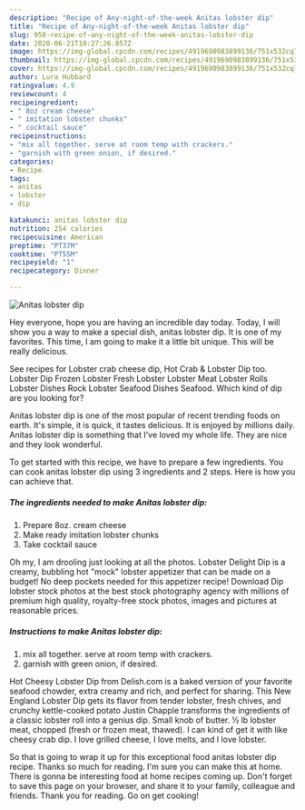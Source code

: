 ```yaml
---
description: "Recipe of Any-night-of-the-week Anitas lobster dip"
title: "Recipe of Any-night-of-the-week Anitas lobster dip"
slug: 950-recipe-of-any-night-of-the-week-anitas-lobster-dip
date: 2020-06-21T10:27:26.857Z
image: https://img-global.cpcdn.com/recipes/4919690983899136/751x532cq70/anitas-lobster-dip-recipe-main-photo.jpg
thumbnail: https://img-global.cpcdn.com/recipes/4919690983899136/751x532cq70/anitas-lobster-dip-recipe-main-photo.jpg
cover: https://img-global.cpcdn.com/recipes/4919690983899136/751x532cq70/anitas-lobster-dip-recipe-main-photo.jpg
author: Lura Hubbard
ratingvalue: 4.9
reviewcount: 4
recipeingredient:
- " 8oz cream cheese"
- " imitation lobster chunks"
- " cocktail sauce"
recipeinstructions:
- "mix all together. serve at room temp with crackers."
- "garnish with green onion, if desired."
categories:
- Recipe
tags:
- anitas
- lobster
- dip

katakunci: anitas lobster dip 
nutrition: 254 calories
recipecuisine: American
preptime: "PT37M"
cooktime: "PT55M"
recipeyield: "1"
recipecategory: Dinner

---
```



![Anitas lobster dip](https://img-global.cpcdn.com/recipes/4919690983899136/751x532cq70/anitas-lobster-dip-recipe-main-photo.jpg)

Hey everyone, hope you are having an incredible day today. Today, I will show you a way to make a special dish, anitas lobster dip. It is one of my favorites. This time, I am going to make it a little bit unique. This will be really delicious.

See recipes for Lobster crab cheese dip, Hot Crab &amp; Lobster Dip too. Lobster Dip Frozen Lobster Fresh Lobster Lobster Meat Lobster Rolls Lobster Dishes Rock Lobster Seafood Dishes Seafood. Which kind of dip are you looking for?

Anitas lobster dip is one of the most popular of recent trending foods on earth. It's simple, it is quick, it tastes delicious. It is enjoyed by millions daily. Anitas lobster dip is something that I've loved my whole life. They are nice and they look wonderful.


To get started with this recipe, we have to prepare a few ingredients. You can cook anitas lobster dip using 3 ingredients and 2 steps. Here is how you can achieve that.

<!--inarticleads1-->

##### The ingredients needed to make Anitas lobster dip:

1. Prepare  8oz. cream cheese
1. Make ready  imitation lobster chunks
1. Take  cocktail sauce


Oh my, I am drooling just looking at all the photos. Lobster Delight Dip is a creamy, bubbling hot &#34;mock&#34; lobster appetizer that can be made on a budget! No deep pockets needed for this appetizer recipe! Download Dip lobster stock photos at the best stock photography agency with millions of premium high quality, royalty-free stock photos, images and pictures at reasonable prices. 

<!--inarticleads2-->

##### Instructions to make Anitas lobster dip:

1. mix all together. serve at room temp with crackers.
1. garnish with green onion, if desired.


Hot Cheesy Lobster Dip from Delish.com is a baked version of your favorite seafood chowder, extra creamy and rich, and perfect for sharing. This New England Lobster Dip gets its flavor from tender lobster, fresh chives, and crunchy kettle-cooked potato Justin Chapple transforms the ingredients of a classic lobster roll into a genius dip. Small knob of butter. ½ lb lobster meat, chopped (fresh or frozen meat, thawed). I can kind of get it with like cheesy crab dip. I love grilled cheese, I love melts, and I love lobster. 

So that is going to wrap it up for this exceptional food anitas lobster dip recipe. Thanks so much for reading. I'm sure you can make this at home. There is gonna be interesting food at home recipes coming up. Don't forget to save this page on your browser, and share it to your family, colleague and friends. Thank you for reading. Go on get cooking!
